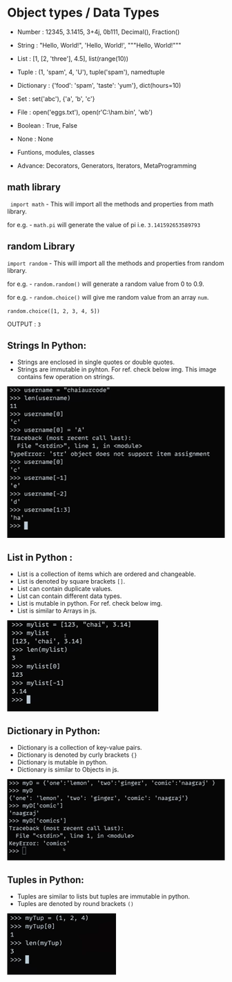# Object types / Data Types

- Number : 12345, 3.1415, 3+4j, 0b111, Decimal(), Fraction()

- String : "Hello, World!", 'Hello, World!', """Hello, World!"""

- List : [1, [2, 'three'], 4.5], list(range(10))

- Tuple : (1, 'spam', 4, 'U'), tuple('spam'), namedtuple

- Dictionary : {'food': 'spam', 'taste': 'yum'}, dict(hours=10)

- Set : set('abc'), {'a', 'b', 'c'}

- File : open('eggs.txt'), open(r'C:\ham.bin', 'wb')

- Boolean : True, False

- None : None

- Funtions, modules, classes

- Advance: Decorators, Generators, Iterators, MetaProgramming

## math library
` import math` - This will import all the methods and properties from math library.

for e.g. - `math.pi` will generate the value of pi i.e. `3.141592653589793`

## random Library
`import random` - This will import all the methods and properties from random library.

for e.g. - `random.random()` will generate a random value from 0 to 0.9.

for e.g. - `random.choice()` will give me random value from an array `num`.

`random.choice([1, 2, 3, 4, 5])`

OUTPUT : `3 `

## Strings In Python:
- Strings are enclosed in single quotes or double quotes.
- Strings are immutable in pyhton. For ref. check below img.
This image contains few operation on strings.


![alt text](image.png)

## List in Python :
- List is a collection of items which are ordered and changeable.
- List is denoted by square brackets `[]`.
- List can contain duplicate values.
- List can contain different data types.
- List is mutable in python. For ref. check below img.
- List is similar to Arrays in js.


![alt text](image-1.png)

## Dictionary in Python:
- Dictionary is a collection of key-value pairs.
- Dictionary is denoted by curly brackets `{}`
- Dictionary is mutable in python.
- Dictionary is similar to Objects in js.


![alt text](image-2.png)

## Tuples in Python:

- Tuples are similar to lists but tuples are immutable in python.
- Tuples are denoted by round brackets `()`

![alt text](image-3.png)

